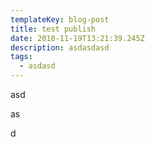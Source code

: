 ```yaml
---
templateKey: blog-post
title: test publish
date: 2018-11-19T13:21:39.245Z
description: asdasdasd
tags:
  - asdasd
---
```

asd

as

d
